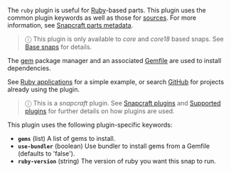 The `ruby` plugin is useful for [Ruby](https://www.ruby-lang.org/en/)-based parts.  This plugin uses the common plugin keywords as well as those for [sources](/t/snapcraft-parts-metadata/8336#heading--source). For more information, see [Snapcraft parts metadata](/t/snapcraft-parts-metadata/8336).


> ⓘ This plugin is only available to _core_ and _core18_ based snaps. See [Base snaps](/t/base-snaps/11198) for details.

The [gem](https://guides.rubygems.org/command-reference/#gem-install) package manager and an associated [Gemfile](https://bundler.io/man/gemfile.5.html) are used to install dependencies.

See [Ruby applications](https://snapcraft.io/docs/ruby-applications) for a simple example, or search [GitHub](https://github.com/search?q=path%3Asnapcraft.yaml+%22plugin%3A+ruby%22&type=Code) for projects already using the plugin.

> ⓘ  This is a *snapcraft* plugin. See [Snapcraft plugins](/t/snapcraft-plugins/4284) and [Supported plugins](/t/supported-plugins/8080) for further details on how plugins are used.

This plugin uses the following plugin-specific keywords:

- **`gems`** (list)
      A list of gems to install.
- **`use-bundler`** (boolean)
      Use bundler to install gems from a Gemfile (defaults to 'false').
- **`ruby-version`** (string)
      The version of ruby you want this snap to run.